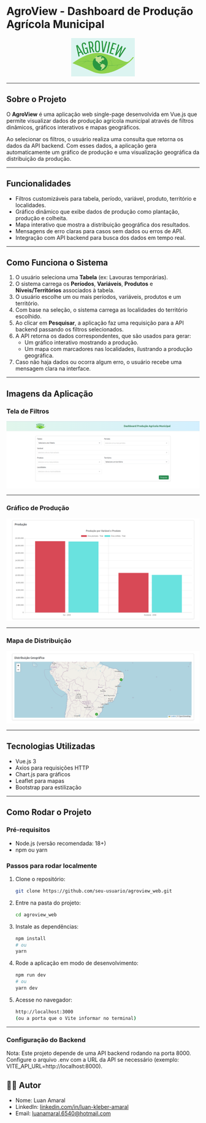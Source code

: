 # AgroView - Dashboard de Produção Agrícola Municipal

<p align="center">
  <img src="./src/assets/logo_agroview.png" alt="Logo" height="100" />
</p>

---

## Sobre o Projeto

O **AgroView** é uma aplicação web single-page desenvolvida em Vue.js que permite visualizar dados de produção agrícola municipal através de filtros dinâmicos, gráficos interativos e mapas geográficos.

Ao selecionar os filtros, o usuário realiza uma consulta que retorna os dados da API backend. Com esses dados, a aplicação gera automaticamente um gráfico de produção e uma visualização geográfica da distribuição da produção.

---

## Funcionalidades

- Filtros customizáveis para tabela, período, variável, produto, território e localidades.
- Gráfico dinâmico que exibe dados de produção como plantação, produção e colheita.
- Mapa interativo que mostra a distribuição geográfica dos resultados.
- Mensagens de erro claras para casos sem dados ou erros de API.
- Integração com API backend para busca dos dados em tempo real.

---

## Como Funciona o Sistema

1. O usuário seleciona uma **Tabela** (ex: Lavouras temporárias).
2. O sistema carrega os **Períodos**, **Variáveis**, **Produtos** e **Níveis/Territórios** associados à tabela.
3. O usuário escolhe um ou mais períodos, variáveis, produtos e um território.
4. Com base na seleção, o sistema carrega as localidades do território escolhido.
5. Ao clicar em **Pesquisar**, a aplicação faz uma requisição para a API backend passando os filtros selecionados.
6. A API retorna os dados correspondentes, que são usados para gerar:
   - Um gráfico interativo mostrando a produção.
   - Um mapa com marcadores nas localidades, ilustrando a produção geográfica.
7. Caso não haja dados ou ocorra algum erro, o usuário recebe uma mensagem clara na interface.

---

## Imagens da Aplicação

### Tela de Filtros

![Tela de Filtros](./src/assets/imagem_filtros.png)

---

### Gráfico de Produção

![Gráfico de Produção](./src/assets/imagem_grafico.png)

---

### Mapa de Distribuição

![Mapa de Distribuição](./src/assets/imagem_mapa.png)

---

## Tecnologias Utilizadas

- Vue.js 3
- Axios para requisições HTTP
- Chart.js para gráficos
- Leaflet para mapas
- Bootstrap para estilização

---

## Como Rodar o Projeto

### Pré-requisitos

- Node.js (versão recomendada: 18+)
- npm ou yarn

### Passos para rodar localmente

1. Clone o repositório:
   ```bash
   git clone https://github.com/seu-usuario/agroview_web.git
   ```
2. Entre na pasta do projeto:

   ```bash
   cd agroview_web

   ```

3. Instale as dependências:

   ```bash
   npm install
   # ou
   yarn

   ```

4. Rode a aplicação em modo de desenvolvimento:

   ```bash
   npm run dev
   # ou
   yarn dev

   ```

5. Acesse no navegador:
   ```bash
   http://localhost:3000
   (ou a porta que o Vite informar no terminal)
   ```

---

### Configuração do Backend

Nota: Este projeto depende de uma API backend rodando na porta 8000. Configure o arquivo .env com a URL da API se necessário (exemplo: VITE_API_URL=http://localhost:8000).

## 👨‍💻 Autor

- Nome: Luan Amaral
- LinkedIn: [linkedin.com/in/luan-kleber-amaral](https://www.linkedin.com/in/luan-kleber-amaral-0b2abb187/)
- Email: luanamaral.6540@hotmail.com
